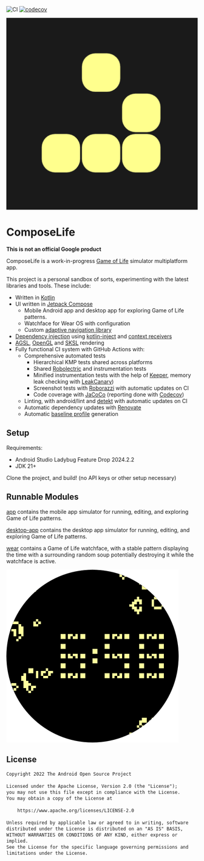 ![CI][ci_badge]
[![codecov][codecov_badge]][codecov_project]

![Icon][icon]

# ComposeLife

**This is not an official Google product**

ComposeLife is a
work-in-progress [Game of Life][wikipedia_gameoflife] simulator
multiplatform app.

This project is a personal sandbox of sorts, experimenting with the latest libraries and tools.
These include:

- Written in [Kotlin][kotlin]
- UI written in [Jetpack Compose][jetpack_compose]
  - Mobile Android app and desktop app for exploring Game of Life patterns.
  - Watchface for Wear OS with configuration
  - Custom [adaptive navigation library][navigation]
- [Dependency injection][dependency-injection] using [kotlin-inject][kotlin_inject] and [context receivers][context_receivers]
- [AGSL][agsl], [OpenGL](https://developer.android.com/develop/ui/views/graphics/opengl/about-opengl) and [SKSL][sksl] rendering
- Fully functional CI system with GitHub Actions with:
    - Comprehensive automated tests
      - Hierarchical KMP tests shared across platforms
      - Shared [Robolectric][robolectric] and instrumentation tests
      - Minified instrumentation tests with the help of [Keeper][keeper], memory leak checking with [LeakCanary][leakcanary])
      - Screenshot tests with [Roborazzi][roborazzi] with automatic updates on CI
      - Code coverage with [JaCoCo][jacoco] (reporting done with [Codecov][codecov])
    - Linting, with android/lint and [detekt][detekt] with automatic updates on CI
    - Automatic dependency updates with [Renovate][renovate]
    - Automatic [baseline profile][baseline_profiles] generation

## Setup

Requirements:
- Android Studio Ladybug Feature Drop 2024.2.2
- JDK 21+

Clone the project, and build! (no API keys or other setup necessary)

## Runnable Modules

[app][app] contains the mobile app simulator for running, editing, and exploring Game of Life
patterns.

[desktop-app][desktop-app] contains the desktop app simulator for running, editing, and exploring Game of Life
patterns.

[wear][wear] contains a Game of Life watchface, with a stable pattern displaying the time with a
surrounding random soup potentially destroying it while the watchface is active.

![Round Watchface][watchface]

## License

```
Copyright 2022 The Android Open Source Project

Licensed under the Apache License, Version 2.0 (the "License");
you may not use this file except in compliance with the License.
You may obtain a copy of the License at

    https://www.apache.org/licenses/LICENSE-2.0

Unless required by applicable law or agreed to in writing, software
distributed under the License is distributed on an "AS IS" BASIS,
WITHOUT WARRANTIES OR CONDITIONS OF ANY KIND, either express or implied.
See the License for the specific language governing permissions and
limitations under the License.
```

[//]: # (website links)

[agsl]: https://developer.android.com/develop/ui/views/graphics/agsl
[baseline_profiles]: https://developer.android.com/topic/performance/baselineprofiles
[ci_badge]: https://github.com/alexvanyo/composelife/actions/workflows/ci.yml/badge.svg
[codecov]: https://about.codecov.io/
[codecov_badge]: https://codecov.io/gh/alexvanyo/composelife/branch/main/graph/badge.svg?token=z7yP8Z8xqC
[codecov_project]: https://codecov.io/gh/alexvanyo/composelife
[context_receivers]: https://github.com/Kotlin/KEEP/blob/master/proposals/context-receivers.md
[detekt]: https://detekt.dev/
[icon]: app/src/androidMain/ic_launcher-playstore.png
[jacoco]: https://github.com/jacoco/jacoco
[jetpack_compose]: https://developer.android.com/jetpack/compose
[keeper]: https://slackhq.github.io/keeper/
[kotlin]: https://kotlinlang.org/
[kotlin_inject]: https://github.com/evant/kotlin-inject
[leakcanary]: https://square.github.io/leakcanary/
[opengl]: https://developer.android.com/develop/ui/views/graphics/opengl/about-opengl
[renovate]: https://docs.renovatebot.com/
[robolectric]: https://robolectric.org/
[roborazzi]: https://github.com/takahirom/roborazzi/
[sksl]: https://skia.org/docs/user/sksl/
[wikipedia_gameoflife]: https://en.wikipedia.org/wiki/Conway%27s_Game_of_Life

[//]: # (relative links)

[app]: app
[desktop-app]: desktop-app
[dependency-injection]: docs/di.md
[icon]: app/src/androidMain/ic_launcher-playstore.png
[navigation]: docs/navigation.md
[watchface]: resources-wear/src/androidMain/res/drawable-nodpi/watchface_round.png
[wear]: wear
